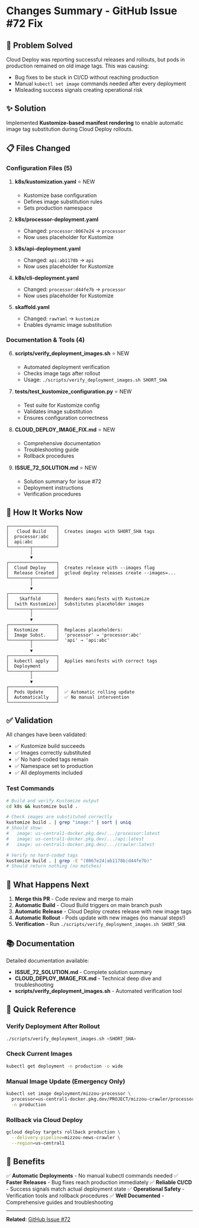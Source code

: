 # Changes Summary - GitHub Issue #72 Fix

## 🎯 Problem Solved

Cloud Deploy was reporting successful releases and rollouts, but pods in production remained on old image tags. This was causing:
- Bug fixes to be stuck in CI/CD without reaching production
- Manual `kubectl set image` commands needed after every deployment
- Misleading success signals creating operational risk

## ✨ Solution

Implemented **Kustomize-based manifest rendering** to enable automatic image tag substitution during Cloud Deploy rollouts.

## 📋 Files Changed

### Configuration Files (5)
1. **k8s/kustomization.yaml** ⭐ NEW
   - Kustomize base configuration
   - Defines image substitution rules
   - Sets production namespace

2. **k8s/processor-deployment.yaml**
   - Changed: `processor:0067e24` → `processor`
   - Now uses placeholder for Kustomize

3. **k8s/api-deployment.yaml**
   - Changed: `api:ab1178b` → `api`
   - Now uses placeholder for Kustomize

4. **k8s/cli-deployment.yaml**
   - Changed: `processor:d44fe7b` → `processor`
   - Now uses placeholder for Kustomize

5. **skaffold.yaml**
   - Changed: `rawYaml` → `kustomize`
   - Enables dynamic image substitution

### Documentation & Tools (4)
6. **scripts/verify_deployment_images.sh** ⭐ NEW
   - Automated deployment verification
   - Checks image tags after rollout
   - Usage: `./scripts/verify_deployment_images.sh SHORT_SHA`

7. **tests/test_kustomize_configuration.py** ⭐ NEW
   - Test suite for Kustomize config
   - Validates image substitution
   - Ensures configuration correctness

8. **CLOUD_DEPLOY_IMAGE_FIX.md** ⭐ NEW
   - Comprehensive documentation
   - Troubleshooting guide
   - Rollback procedures

9. **ISSUE_72_SOLUTION.md** ⭐ NEW
   - Solution summary for issue #72
   - Deployment instructions
   - Verification procedures

## 🔄 How It Works Now

```
┌──────────────────┐
│   Cloud Build    │  Creates images with SHORT_SHA tags
│  processor:abc   │  
│  api:abc         │
└────────┬─────────┘
         │
         ▼
┌──────────────────┐
│  Cloud Deploy    │  Creates release with --images flag
│  Release Created │  gcloud deploy releases create --images=...
└────────┬─────────┘
         │
         ▼
┌──────────────────┐
│    Skaffold      │  Renders manifests with Kustomize
│  (with Kustomize)│  Substitutes placeholder images
└────────┬─────────┘
         │
         ▼
┌──────────────────┐
│  Kustomize       │  Replaces placeholders:
│  Image Subst.    │  'processor' → 'processor:abc'
└────────┬─────────┘  'api' → 'api:abc'
         │
         ▼
┌──────────────────┐
│  kubectl apply   │  Applies manifests with correct tags
│  Deployment      │  
└────────┬─────────┘
         │
         ▼
┌──────────────────┐
│  Pods Update     │  ✅ Automatic rolling update
│  Automatically   │  ✅ No manual intervention
└──────────────────┘
```

## ✅ Validation

All changes have been validated:
- ✅ Kustomize build succeeds
- ✅ Images correctly substituted
- ✅ No hard-coded tags remain
- ✅ Namespace set to production
- ✅ All deployments included

### Test Commands
```bash
# Build and verify Kustomize output
cd k8s && kustomize build .

# Check images are substituted correctly
kustomize build . | grep "image:" | sort | uniq
# Should show:
#   image: us-central1-docker.pkg.dev/.../processor:latest
#   image: us-central1-docker.pkg.dev/.../api:latest
#   image: us-central1-docker.pkg.dev/.../crawler:latest

# Verify no hard-coded tags
kustomize build . | grep -E "(0067e24|ab1178b|d44fe7b)"
# Should return nothing (no matches)
```

## 🚀 What Happens Next

1. **Merge this PR** - Code review and merge to main
2. **Automatic Build** - Cloud Build triggers on main branch push
3. **Automatic Release** - Cloud Deploy creates release with new image tags
4. **Automatic Rollout** - Pods update with new images (no manual steps!)
5. **Verification** - Run `./scripts/verify_deployment_images.sh SHORT_SHA`

## 📚 Documentation

Detailed documentation available:
- **ISSUE_72_SOLUTION.md** - Complete solution summary
- **CLOUD_DEPLOY_IMAGE_FIX.md** - Technical deep dive and troubleshooting
- **scripts/verify_deployment_images.sh** - Automated verification tool

## 🔧 Quick Reference

### Verify Deployment After Rollout
```bash
./scripts/verify_deployment_images.sh <SHORT_SHA>
```

### Check Current Images
```bash
kubectl get deployment -n production -o wide
```

### Manual Image Update (Emergency Only)
```bash
kubectl set image deployment/mizzou-processor \
  processor=us-central1-docker.pkg.dev/PROJECT/mizzou-crawler/processor:TAG \
  -n production
```

### Rollback via Cloud Deploy
```bash
gcloud deploy targets rollback production \
  --delivery-pipeline=mizzou-news-crawler \
  --region=us-central1
```

## 🎉 Benefits

✅ **Automatic Deployments** - No manual kubectl commands needed
✅ **Faster Releases** - Bug fixes reach production immediately
✅ **Reliable CI/CD** - Success signals match actual deployment state
✅ **Operational Safety** - Verification tools and rollback procedures
✅ **Well Documented** - Comprehensive guides and troubleshooting

---

**Related**: [GitHub Issue #72](https://github.com/LocalNewsImpact/MizzouNewsCrawler/issues/72)
